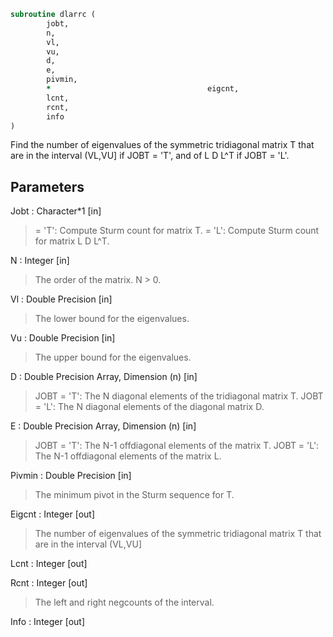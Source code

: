 ```fortran
subroutine dlarrc (
		jobt,
		n,
		vl,
		vu,
		d,
		e,
		pivmin,
		*                                   eigcnt,
		lcnt,
		rcnt,
		info
)
```

 Find the number of eigenvalues of the symmetric tridiagonal matrix T
 that are in the interval (VL,VU] if JOBT = 'T', and of L D L^T
 if JOBT = 'L'.

## Parameters
Jobt : Character*1 [in]
> = 'T':  Compute Sturm count for matrix T.
> = 'L':  Compute Sturm count for matrix L D L^T.

N : Integer [in]
> The order of the matrix. N > 0.

Vl : Double Precision [in]
> The lower bound for the eigenvalues.

Vu : Double Precision [in]
> The upper bound for the eigenvalues.

D : Double Precision Array, Dimension (n) [in]
> JOBT = 'T': The N diagonal elements of the tridiagonal matrix T.
> JOBT = 'L': The N diagonal elements of the diagonal matrix D.

E : Double Precision Array, Dimension (n) [in]
> JOBT = 'T': The N-1 offdiagonal elements of the matrix T.
> JOBT = 'L': The N-1 offdiagonal elements of the matrix L.

Pivmin : Double Precision [in]
> The minimum pivot in the Sturm sequence for T.

Eigcnt : Integer [out]
> The number of eigenvalues of the symmetric tridiagonal matrix T
> that are in the interval (VL,VU]

Lcnt : Integer [out]

Rcnt : Integer [out]
> The left and right negcounts of the interval.

Info : Integer [out]

